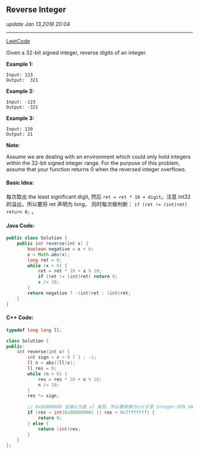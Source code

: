## Reverse Integer
_update Jan 13,2018  20:04_

---
[LeetCode](https://leetcode.com/problems/reverse-integer/description/)

Given a 32-bit signed integer, reverse digits of an integer.

**Example 1:**

    Input: 123
    Output:  321

**Example 2:**

    Input: -123
    Output: -321
    
**Example 3:**

    Input: 120
    Output: 21

**Note:**

Assume we are dealing with an environment which could only hold integers within the 32-bit signed integer range. For the purpose of this problem, assume that your function returns 0 when the reversed integer overflows.

#### Basic Idea:
每次取出 the least significant digit, 然后 `ret = ret * 10 + digit`。注意 int32 的溢出，所以要将 ret 声明为 long， 同时每次做判断： `if (ret != (int)ret) return 0;` 。

#### Java Code:
```java
public class Solution {
    public int reverse(int x) {
        boolean negative = x < 0;
        x = Math.abs(x);
        long ret = 0;
        while (x > 0) {
            ret = ret * 10 + x % 10;
            if (ret != (int)ret) return 0;
            x /= 10;
        }
        return negative ? -(int)ret : (int)ret;
    }
}
```

#### C++ Code:
```cpp
typedef long long ll;

class Solution {
public:
    int reverse(int x) {
        int sign = x > 0 ? 1 : -1;
        ll n = abs((ll)x);
        ll res = 0;
        while (n > 0) {
            res = res * 10 + n % 10;
            n /= 10;
        }
        res *= sign;
        
        // 0x80000000 会被认为是 ul 类型，所以要转换为int才是 Integer.MIN_VALUE
        if (res < int(0x80000000) || res > 0x7fffffff) {
            return 0;
        } else {
            return (int)res;
        }
    }
};
```